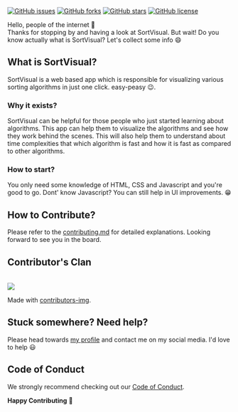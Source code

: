 [![GitHub issues](https://img.shields.io/github/issues/dipanshparmar/sortvisual?style=for-the-badge)](https://github.com/dipanshparmar/sortvisual/issues)
[![GitHub forks](https://img.shields.io/github/forks/dipanshparmar/sortvisual?style=for-the-badge)](https://github.com/dipanshparmar/sortvisual/network)
[![GitHub stars](https://img.shields.io/github/stars/dipanshparmar/sortvisual?style=for-the-badge)](https://github.com/dipanshparmar/sortvisual/stargazers)
[![GitHub license](https://img.shields.io/github/license/dipanshparmar/sortvisual?style=for-the-badge)](https://github.com/dipanshparmar/sortvisual/blob/master/LICENSE)

Hello, people of the internet :wave:<br/>
Thanks for stopping by and having a look at SortVisual. But wait! Do you know actually what is SortVisual? Let's collect some info :smile:

## What is SortVisual?
SortVisual is a web based app which is responsible for visualizing various sorting algorithms in just one click. easy-peasy :wink:.

### Why it exists?
SortVisual can be helpful for those people who just started learning about algorithms. This app can help them to visualize the algorithms and see how they work behind the scenes. This will also help them to understand about time complexities that which algorithm is fast and how it is fast as compared to other algorithms.

### How to start?
You only need some knowledge of HTML, CSS and Javascript and you're good to go. Dont' know Javascript? You can still help in UI improvements. :grin:

## How to Contribute?
Please refer to the [contributing.md](https://github.com/dipanshparmar/sortvisual/blob/master/CONTRIBUTING.md) for detailed explanations. Looking forward to see you in the board.

## Contributor's Clan
<br/>
<a href="https://github.com/dipanshparmar/sortvisual/graphs/contributors">
  <img src="https://contrib.rocks/image?repo=dipanshparmar/sortvisual" />
</a>

Made with [contributors-img](https://contrib.rocks).

## Stuck somewhere? Need help?
Please head towards [my profile](https://github.com/dipanshparmar) and contact me on my social media. I'd love to help :smiley:

## Code of Conduct
We strongly recommend checking out our [Code of Conduct](https://github.com/dipanshparmar/sortvisual/blob/master/code-of-conduct.md).

**Happy Contributing** :tada:
